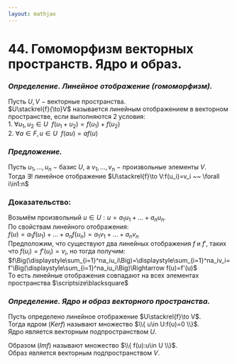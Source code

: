```yaml
---  
layout: mathjax  
---  
```

  
# 44. Гомоморфизм векторных пространств. Ядро и образ.  
  
### *Определение. Линейное отображение (гомоморфизм).*  
Пусть $U,V~-~$векторные пространства.  
$U\stackrel{f}{\to}V$ называется линейным отображением в векторном пространстве, если выполняются 2 условия:  
$1.$ $\forall u_1,u_2\in U  ~~  f(u_1+u_2)=f(u_1)+f(u_2)$  
$2.$ $\forall a\in F,u\in U  ~~  f(au)=af(u)$  
  
### *Предложение.*  
Пусть $u_1,...,u_n~-~$базис $U$, а $v_1,...,v_n~-~$произвольные элементы $V$.  
Тогда $\exists !$ линейное отображение $U\stackrel{f}\to V:f(u_i)=v_i ~~ \forall i\in1:n$  
  
### Доказательство:  
Возьмём произвольный $u\in U:u=a_1u_1+...+a_nu_n$.  
По свойствам линейного отображения:  
$f(u)=a_1f(u_1)+...+a_nf(u_n)=a_1v_1+...+a_nv_n$  
Предположим, что существуют два линейных отображения $f$ и $f'$, таких что $f(u_i)=f'(u_i)=v_i$, но тогда получим:  
$f\Big(\displaystyle\sum_{i=1}^na_iu_i\Big)=\displaystyle\sum_{i=1}^na_iv_i=f'\Big(\displaystyle\sum_{i=1}^na_iu_i\Big)\Rightarrow f(u)=f'(u)$  
То есть линейные отображения совпадают на всех элементах пространства  $\scriptsize\blacksquare$  
  
### *Определение. Ядро и образ векторного пространства.*  
Пусть определено линейное отображение $U\stackrel{f}\to V$.  
Тогда ядром $(Ker f)$ называют множество $\\{ u\in U:f(u)=0 \\}$.  
Ядро является векторным подпространством $U$.  
  
Образом $(Imf)$ называют множество $\\{ f(u):u\in U \\}$.  
Образ является векторным подпространством $V$.  

